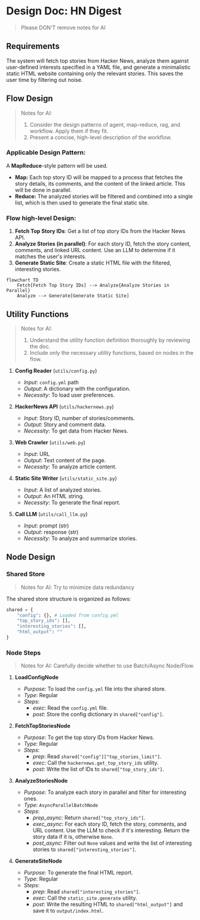 # Design Doc: HN Digest

> Please DON'T remove notes for AI

## Requirements

The system will fetch top stories from Hacker News, analyze them against user-defined interests specified in a YAML file, and generate a minimalistic static HTML website containing only the relevant stories. This saves the user time by filtering out noise.

## Flow Design

> Notes for AI:
> 1. Consider the design patterns of agent, map-reduce, rag, and workflow. Apply them if they fit.
> 2. Present a concise, high-level description of the workflow.

### Applicable Design Pattern:

A **MapReduce**-style pattern will be used.
- **Map:** Each top story ID will be mapped to a process that fetches the story details, its comments, and the content of the linked article. This will be done in parallel.
- **Reduce:** The analyzed stories will be filtered and combined into a single list, which is then used to generate the final static site.

### Flow high-level Design:

1.  **Fetch Top Story IDs**: Get a list of top story IDs from the Hacker News API.
2.  **Analyze Stories (in parallel)**: For each story ID, fetch the story content, comments, and linked URL content. Use an LLM to determine if it matches the user's interests.
3.  **Generate Static Site**: Create a static HTML file with the filtered, interesting stories.

```mermaid
flowchart TD
    Fetch[Fetch Top Story IDs] --> Analyze{Analyze Stories in Parallel}
    Analyze --> Generate[Generate Static Site]
```

## Utility Functions

> Notes for AI:
> 1. Understand the utility function definition thoroughly by reviewing the doc.
> 2. Include only the necessary utility functions, based on nodes in the flow.

1.  **Config Reader** (`utils/config.py`)
    -   *Input*: `config.yml` path
    -   *Output*: A dictionary with the configuration.
    -   *Necessity*: To load user preferences.

2.  **HackerNews API** (`utils/hackernews.py`)
    -   *Input*: Story ID, number of stories/comments.
    -   *Output*: Story and comment data.
    -   *Necessity*: To get data from Hacker News.

3.  **Web Crawler** (`utils/web.py`)
    -   *Input*: URL
    -   *Output*: Text content of the page.
    -   *Necessity*: To analyze article content.

4.  **Static Site Writer** (`utils/static_site.py`)
    -   *Input*: A list of analyzed stories.
    -   *Output*: An HTML string.
    -   *Necessity*: To generate the final report.

5.  **Call LLM** (`utils/call_llm.py`)
    -   *Input*: prompt (str)
    -   *Output*: response (str)
    -   *Necessity*: To analyze and summarize stories.

## Node Design

### Shared Store

> Notes for AI: Try to minimize data redundancy

The shared store structure is organized as follows:

```python
shared = {
    "config": {}, # Loaded from config.yml
    "top_story_ids": [],
    "interesting_stories": [],
    "html_output": ""
}
```

### Node Steps

> Notes for AI: Carefully decide whether to use Batch/Async Node/Flow.

1.  **LoadConfigNode**
    -   *Purpose*: To load the `config.yml` file into the shared store.
    -   *Type*: Regular
    -   *Steps*:
        -   *exec*: Read the `config.yml` file.
        -   *post*: Store the config dictionary in `shared["config"]`.

2.  **FetchTopStoriesNode**
    -   *Purpose*: To get the top story IDs from Hacker News.
    -   *Type*: Regular
    -   *Steps*:
        -   *prep*: Read `shared["config"]["top_stories_limit"]`.
        -   *exec*: Call the `hackernews.get_top_story_ids` utility.
        -   *post*: Write the list of IDs to `shared["top_story_ids"]`.

3.  **AnalyzeStoriesNode**
    -   *Purpose*: To analyze each story in parallel and filter for interesting ones.
    -   *Type*: `AsyncParallelBatchNode`
    -   *Steps*:
        -   *prep_async*: Return `shared["top_story_ids"]`.
        -   *exec_async*: For each story ID, fetch the story, comments, and URL content. Use the LLM to check if it's interesting. Return the story data if it is, otherwise `None`.
        -   *post_async*: Filter out `None` values and write the list of interesting stories to `shared["interesting_stories"]`.

4.  **GenerateSiteNode**
    -   *Purpose*: To generate the final HTML report.
    -   *Type*: Regular
    -   *Steps*:
        -   *prep*: Read `shared["interesting_stories"]`.
        -   *exec*: Call the `static_site.generate` utility.
        -   *post*: Write the resulting HTML to `shared["html_output"]` and save it to `output/index.html`.